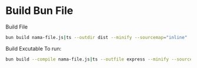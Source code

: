 # Build Bun File

Build File

```bash
bun build nama-file.js|ts --outdir dist --minify --sourcemap="inline"
```

Build Excutable
To run:

```bash
bun build --compile nama-file.js|ts --outfile express --minify --sourcemap="inline"
```